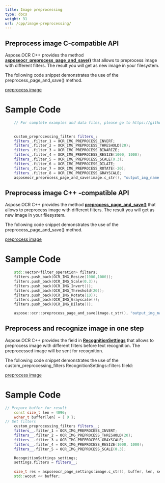 ```yaml
---
title: Image preprocessing
type: docs
weight: 31
url: /cpp/image-preprocessing/
---
```


## **Preprocess image C-compatible API**

Aspose.OCR C++ provides the method [**asposeocr_preprocess_page_and_save()**](https://apireference.aspose.com/ocr/cpp/groupAspose#ga69cc8aa64a4cd77628f3b273c3d41645) 
that allows to preprocess image with different filters. The result you will get as new image in your filesystem.

The following code snippet demonstrates the use of the preprocess_page_and_save() method.


[preprocess image](/ocr/cpp/image-preprocessing-c/)

# Sample Code 

```cpp
	// For complete examples and data files, please go to https://github.com/aspose-ocr/Aspose.OCR-for-C
	
	
	custom_preprocessing_filters filters_;
    filters_.filter_1 = OCR_IMG_PREPROCESS_INVERT;
    filters_.filter_2 = OCR_IMG_PREPROCESS_THRESHOLD(20);
	filters_.filter_3 = OCR_IMG_PREPROCESS_BINARIZE;
    filters_.filter_4 = OCR_IMG_PREPROCESS_RESIZE(1000, 1000);
    filters_.filter_5 = OCR_IMG_PREPROCESS_SCALE(0.3);
    filters_.filter_6 = OCR_IMG_PREPROCESS_DILATE;
    filters_.filter_7 = OCR_IMG_PREPROCESS_ROTATE(-20);
    filters_.filter_8 = OCR_IMG_PREPROCESS_GRAYSCALE;
    asposeocr_preprocess_page_and_save(image.c_str(), "output_img_name.png", filters_);
```


## **Preprocess image C++ -compatible API**

Aspose.OCR C++ provides the method [**preprocess_page_and_save()**](https://apireference.aspose.com/ocr/cpp/groupAspose#ga056fd7bc1e4fc540bb14b3f83994b5d6) 
that allows to preprocess image with different filters. The result you will get as new image in your filesystem.

The following code snippet demonstrates the use of the preprocess_page_and_save() method.


[preprocess image](/ocr/cpp/image-preprocessing-c-plus/)

# Sample Code 

```cpp
	std::vector<filter_operation> filters;
    filters.push_back(OCR_IMG_Resize(1000,1000));
    filters.push_back(OCR_IMG_Scale(0.3));
    filters.push_back(OCR_IMG_Invert());
    filters.push_back(OCR_IMG_Threshold(20));
    filters.push_back(OCR_IMG_Rotate(10));
	filters.push_back(OCR_IMG_Grayscale());
	filters.push_back(OCR_IMG_Dilate());

    aspose::ocr::preprocess_page_and_save(image.c_str(), "output_img_name.png", filters);
```

## **Preprocess and recognize image in one step**

Aspose.OCR C++ provides the field in  [**RecognitionSettings**](https://apireference.aspose.com/ocr/cpp/struct/recognition_settings#a357319e06844393ae68e9af538835755) 
that allows to preprocess image with different filters before text recognition. The preprocessed image will be sent for recognition.

The following code snippet demonstrates the use of the custom_preprocessing_filters RecognitionSettings::filters fileld:


[preprocess image](/ocr/cpp/image-preprocessing-recognition/)

# Sample Code 

```cpp
// Prepare buffer for result 
	const size_t len = 4096;
    wchar_t buffer[len] = { 0 };
// Set filters
	custom_preprocessing_filters filters__;
    filters__.filter_1 = OCR_IMG_PREPROCESS_INVERT;
    filters__.filter_2 = OCR_IMG_PREPROCESS_THRESHOLD(20);
	filters__.filter_3 = OCR_IMG_PREPROCESS_GRAYSCALE;
    filters__.filter_4 = OCR_IMG_PREPROCESS_RESIZE(1000, 1000);
    filters__.filter_5 = OCR_IMG_PREPROCESS_SCALE(0.3);

	RecognitionSettings settings;
	settings.filters = filters__;
	
	size_t res = asposeocr_page_settings(image.c_str(), buffer, len, settings);
	std::wcout << buffer;
```
